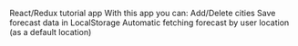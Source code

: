 React/Redux tutorial app 
With this app you can:
  Add/Delete cities
  Save forecast data in LocalStorage
  Automatic fetching forecast by user location (as a default location)